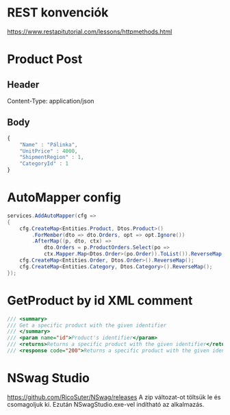 # REST konvenciók
https://www.restapitutorial.com/lessons/httpmethods.html

# Product Post
## Header
Content-Type: application/json
## Body
```javascript
{
    "Name" : "Pálinka",
    "UnitPrice" : 4000,
    "ShipmentRegion" : 1,
    "CategoryId" : 1
}
```

# AutoMapper config
```csharp
services.AddAutoMapper(cfg =>
{
    cfg.CreateMap<Entities.Product, Dtos.Product>()
        .ForMember(dto => dto.Orders, opt => opt.Ignore())
        .AfterMap((p, dto, ctx) =>
            dto.Orders = p.ProductOrders.Select(po =>
            ctx.Mapper.Map<Dtos.Order>(po.Order)).ToList()).ReverseMap();
    cfg.CreateMap<Entities.Order, Dtos.Order>().ReverseMap();
    cfg.CreateMap<Entities.Category, Dtos.Category>().ReverseMap();
});
```

# GetProduct by id XML comment

```csharp
/// <summary>
/// Get a specific product with the given identifier
/// </summary>
/// <param name="id">Product's identifier</param>
/// <returns>Returns a specific product with the given identifier</returns>
/// <response code="200">Returns a specific product with the given identifier</response>
```

# NSwag Studio
https://github.com/RicoSuter/NSwag/releases
A zip változat-ot töltsük le és csomagoljuk ki. Ezután NSwagStudio.exe-vel indítható az alkalmazás.


